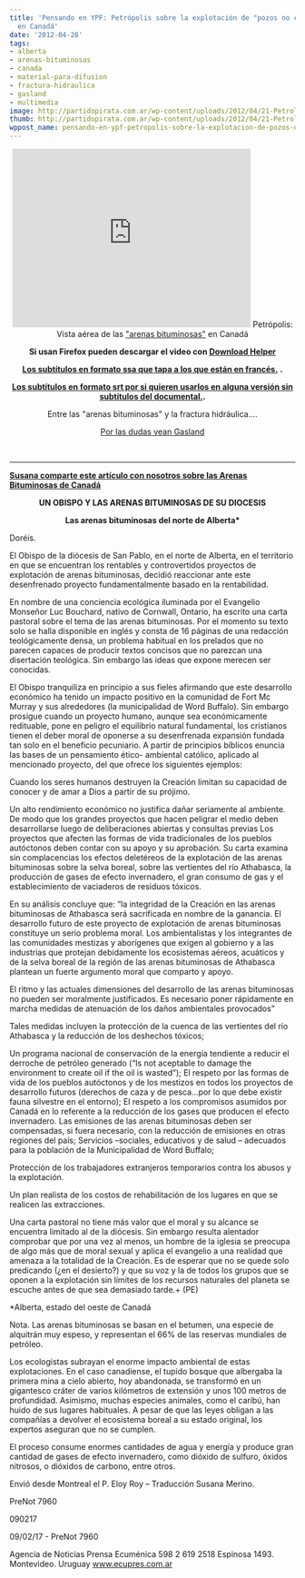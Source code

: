 ```yaml
---
title: 'Pensando en YPF: Petrópolis sobre la explotación de "pozos no convencionales"
  en Canadá'
date: '2012-04-28'
tags:
- alberta
- arenas-bituminosas
- canada
- material-para-difusion
- fractura-hidraulica
- gasland
- multimedia
image: http://partidopirata.com.ar/wp-content/uploads/2012/04/21-Petroleo-barato-caro-para-la-naturaleza.jpg
thumb: http://partidopirata.com.ar/wp-content/uploads/2012/04/21-Petroleo-barato-caro-para-la-naturaleza-150x128.jpg
wppost_name: pensando-en-ypf-petropolis-sobre-la-explotacion-de-pozos-no-convencionales-en-canada
---
```


<center>
<iframe src="http://www.youtube.com/embed/23PNfr4mpS0" frameborder="0" width="420" height="315"></iframe>
Petrópolis: Vista aérea de las <a href="http://en.wikipedia.org/wiki/Oil_sands">"arenas bituminosas"</a> en Canadá</center>
<p style="text-align: center;"><strong>Si usan Firefox pueden descargar el video con <a href="http://www.downloadhelper.net/" target="_blank">Download Helper</a></strong></p>
<p style="text-align: center;"><strong><a href="http://www.subdivx.com/X6XMjgzNDM3X-petropolis-vista-aerea-de-las-arenas-bituminosas-en-canada2009.html" target="_blank">Los subtítulos en formato ssa que tapa a los que están en francés.</a></strong>
<strong> .</strong></p>
<p style="text-align: center;"><strong><a href="https://rapidshare.com/files/3885763992/Petropolis___vue_aérienne_de_l_exploitation_des_sables_bitumsp.srt" target="_blank">Los subtítulos en formato srt por si quieren usarlos en alguna versión sin subtítulos del documental.</a>.</strong></p>
<p style="text-align: center;">Entre las "arenas bituminosas" y la fractura hidráulica....</p>
<p style="text-align: center;"><a href="http://partido-pirata.blogspot.com/2012/04/gasland-se-repetira-en-neuquen.html">Por las dudas vean Gasland</a></p>

<center></center>&nbsp;

<hr />

<strong><a href="http://lists.partidopirata.com.ar/pipermail/general-partidopirata.com.ar/2012-April/017240.html" target="_blank">Susana comparte este artículo con nosotros sobre las Arenas Bituminosas de Canadá</a></strong>
<p style="text-align: center;"><strong>UN OBISPO Y LAS ARENAS BITUMINOSAS DE SU DIOCESIS</strong></p>
<p style="text-align: center;"><strong>Las arenas bituminosas del norte de Alberta*</strong></p>
Doréis.

El Obispo de la diócesis de San Pablo, en el norte de Alberta, en el territorio en que se encuentran los rentables y controvertidos proyectos de explotación de arenas bituminosas, decidió reaccionar ante este desenfrenado proyecto fundamentalmente basado en la rentabilidad.

En nombre de una conciencia ecológica iluminada por el Evangelio Monseñor Luc Bouchard, nativo de Cornwall, Ontario, ha escrito una carta pastoral sobre el tema de las arenas bituminosas. Por el momento su texto solo se halla disponible en inglés y consta de 16 páginas de una redacción teológicamente densa, un problema habitual en los prelados que no parecen capaces de producir textos concisos que no parezcan una disertación teológica. Sin embargo las ideas que expone merecen ser conocidas.

El Obispo tranquiliza en principio a sus fieles afirmando que este desarrollo económico ha tenido un impacto positivo en la comunidad de Fort Mc Murray y sus alrededores (la municipalidad de Word Buffalo). Sin embargo prosigue cuando un proyecto humano, aunque sea económicamente redituable, pone en peligro el equilibrio natural fundamental, los cristianos tienen el deber moral de oponerse a su desenfrenada expansión fundada tan solo en el beneficio pecuniario. A partir de principios bíblicos enuncia las bases de un pensamiento ético- ambiental católico, aplicado al mencionado proyecto, del que ofrece los siguientes ejemplos:

Cuando los seres humanos destruyen la Creación limitan su capacidad de conocer y de amar a Dios a partir de su prójimo.

Un alto rendimiento económico no justifica dañar seriamente al ambiente. De modo que los grandes proyectos que hacen peligrar el medio deben desarrollarse luego de deliberaciones abiertas y consultas previas Los proyectos que afecten las formas de vida tradicionales de los pueblos autóctonos deben contar con su apoyo y su aprobación. Su carta examina sin complacencias los efectos deletéreos de la explotación de las arenas bituminosas sobre la selva boreal, sobre las vertientes del río Athabasca, la producción de gases de efecto invernadero, el gran consumo de gas y el establecimiento de vaciaderos de residuos tóxicos.

En su análisis concluye que: “la integridad de la Creación en las arenas bituminosas de Athabasca será sacrificada en nombre de la ganancia. El desarrollo futuro de este proyecto de explotación de arenas bituminosas constituye un serio problema moral. Los ambientalistas y los integrantes de las comunidades mestizas y aborígenes que exigen al gobierno y a las industrias que protejan debidamente los ecosistemas aéreos, acuáticos y de la selva boreal de la región de las arenas bituminosas de Athabasca plantean un fuerte argumento moral que comparto y apoyo.

El ritmo y las actuales dimensiones del desarrollo de las arenas bituminosas no pueden ser moralmente justificados. Es necesario poner rápidamente en marcha medidas de atenuación de los daños ambientales provocados”

Tales medidas incluyen la protección de la cuenca de las vertientes del río Athabasca y la reducción de los deshechos tóxicos;

Un programa nacional de conservación de la energía tendiente a reducir el derroche de petróleo generado (“Is not aceptable to damage the environment to create oil if the oil is wasted”); El respeto por las formas de vida de los pueblos autóctonos y de los
mestizos en todos los proyectos de desarrollo futuros (derechos de caza y de pesca…por lo que debe existir fauna silvestre en el entorno); El respeto a los compromisos asumidos por Canadá en lo referente a la reducción de los gases que producen el efecto invernadero. Las emisiones de las arenas bituminosas deben ser compensadas, si fuera necesario, con la reducción de emisiones en otras regiones del país; Servicios –sociales, educativos y de salud – adecuados para la población de la Municipalidad de Word Buffalo;

Protección de los trabajadores extranjeros temporarios contra los abusos y la explotación.

Un plan realista de los costos de rehabilitación de los lugares en que se realicen las extracciones.

Una carta pastoral no tiene más valor que el moral y su alcance se encuentra limitado al de la diócesis. Sin embargo resulta alentador comprobar que por una vez al menos, un hombre de la iglesia se preocupa de algo más que de moral sexual y aplica el evangelio a una realidad que amenaza a la totalidad de la Creación. Es de esperar que no se quede solo predicando (¿en el desierto?) y que su voz y la de todos los grupos que se oponen a la explotación sin límites de los recursos naturales del planeta se escuche antes de que sea demasiado tarde.+ (PE)

*Alberta, estado del oeste de Canadá

Nota. Las arenas bituminosas se basan en el betumen, una especie de alquitrán muy espeso, y representan el 66% de las reservas mundiales de petróleo.

Los ecologistas subrayan el enorme impacto ambiental de estas explotaciones. En el caso canadiense, el tupido bosque que albergaba la primera mina a cielo abierto, hoy abandonada, se transformó en un gigantesco cráter de varios kilómetros de extensión y unos 100 metros de profundidad. Asimismo, muchas especies animales, como el caribú, han huido de sus lugares habituales. A pesar de que las leyes obligan a las compañías a devolver el ecosistema boreal a su estado original, los expertos aseguran que no se
cumplen.

El proceso consume enormes cantidades de agua y energía y produce gran cantidad de gases de efecto invernadero, como dióxido de sulfuro, óxidos nitrosos, o dióxidos de carbono, entre otros.

Envió desde Montreal el P. Eloy Roy – Traducción Susana Merino.

PreNot 7960

090217

09/02/17 - PreNot 7960

Agencia de Noticias Prensa Ecuménica
598 2 619 2518 Espinosa 1493.
Montevideo. Uruguay
www.ecupres.com.ar
